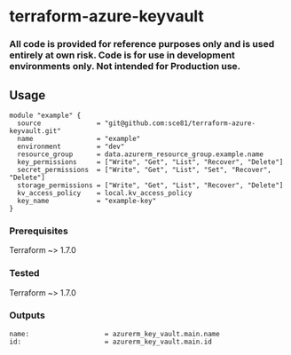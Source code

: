 # terraform-azure-keyvault
### All code is provided for reference purposes only and is used entirely at own risk. Code is for use in development environments only. Not intended for Production use. 


## Usage

    module "example" {
      source              = "git@github.com:sce81/terraform-azure-keyvault.git"
      name                = "example"
      environment         = "dev"
      resource_group      = data.azurerm_resource_group.example.name
      key_permissions     = ["Write", "Get", "List", "Recover", "Delete"]
      secret_permissions  = ["Write", "Get", "List", "Set", "Recover", "Delete"]
      storage_permissions = ["Write", "Get", "List", "Recover", "Delete"]
      kv_access_policy    = local.kv_access_policy
      key_name            = "example-key"
    }


### Prerequisites

Terraform ~> 1.7.0  

### Tested

Terraform ~> 1.7.0  

### Outputs

    name:                   = azurerm_key_vault.main.name
    id:                     = azurerm_key_vault.main.id